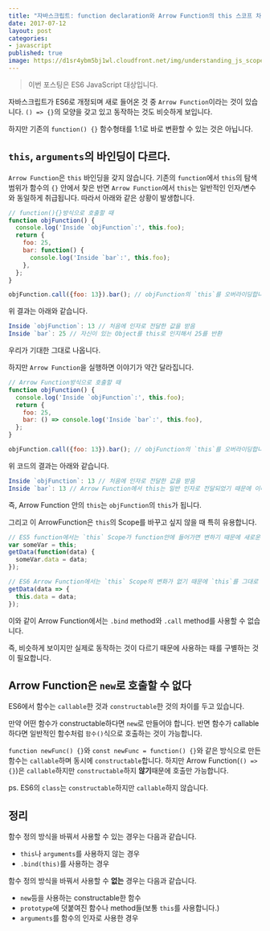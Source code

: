 ```yaml
---
title: "자바스크립트: function declaration와 Arrow Function의 this 스코프 차이"
date: 2017-07-12
layout: post
categories:
- javascript
published: true
image: https://d1sr4ybm5bj1wl.cloudfront.net/img/understanding_js_scope_function_vs_arrow.png
---
```


> 이번 포스팅은 ES6 JavaScript 대상입니다.

자바스크립트가 ES6로 개정되며 새로 들어온 것 중 `Arrow Function`이라는 것이 있습니다. `() => {}`의 모양을 갖고 있고 동작하는 것도 비슷하게 보입니다.

하지만 기존의 `function() {}` 함수형태를 1:1로 바로 변환할 수 있는 것은 아닙니다.

## `this`, `arguments`의 바인딩이 다르다.

`Arrow Function`은 `this` 바인딩을 갖지 않습니다. 기존의 `function`에서 `this`의 탐색 범위가 함수의 `{}` 안에서 찾은 반면 `Arrow Function`에서 `this`는 일반적인 인자/변수와 동일하게 취급됩니다. 따라서 아래와 같은 상황이 발생합니다.

```js
// function(){}방식으로 호출할 때
function objFunction() {
  console.log('Inside `objFunction`:', this.foo);
  return {
    foo: 25,
    bar: function() {
      console.log('Inside `bar`:', this.foo);
    },
  };
}

objFunction.call({foo: 13}).bar(); // objFunction의 `this`를 오버라이딩합니다.
```

위 결과는 아래와 같습니다.

```js
Inside `objFunction`: 13 // 처음에 인자로 전달한 값을 받음
Inside `bar`: 25 // 자신이 있는 Object를 this로 인지해서 25를 반환
```

우리가 기대한 그대로 나옵니다. 

하지만 `Arrow Function`을 실행하면 이야기가 약간 달라집니다.

```js
// Arrow Function방식으로 호출할 때
function objFunction() {
  console.log('Inside `objFunction`:', this.foo);
  return {
    foo: 25,
    bar: () => console.log('Inside `bar`:', this.foo),
  };
}

objFunction.call({foo: 13}).bar(); // objFunction의 `this`를 오버라이딩합니다.
```

위 코드의 결과는 아래와 같습니다.

```js
Inside `objFunction`: 13 // 처음에 인자로 전달한 값을 받음
Inside `bar`: 13 // Arrow Function에서 this는 일반 인자로 전달되었기 때문에 이미 값이 13로 지정됩니다.
```

즉, Arrow Function 안의 `this`는 `objFunction`의 `this`가 됩니다.

그리고 이 ArrowFunction은 `this`의 Scope를 바꾸고 싶지 않을 때 특히 유용합니다.

```js
// ES5 function에서는 `this` Scope가 function안에 들어가면 변하기 때문에 새로운 변수를 만들어 씁니다.
var someVar = this;
getData(function(data) {
  someVar.data = data;
});

// ES6 Arrow Function에서는 `this` Scope의 변화가 없기 때문에 `this`를 그대로 사용하면 됩니다.
getData(data => {
  this.data = data;
});
```

이와 같이 Arrow Function에서는 `.bind` method와 `.call` method를 사용할 수 없습니다.

즉, 비슷하게 보이지만 실제로 동작하는 것이 다르기 때문에 사용하는 때를 구별하는 것이 필요합니다.

## Arrow Function은 `new`로 호출할 수 없다

ES6에서 함수는 `callable`한 것과 `constructable`한 것의 차이를 두고 있습니다.

만약 어떤 함수가 constructable하다면 `new`로 만들어야 합니다. 반면 함수가 callable하다면 일반적인 함수처럼 `함수()`식으로 호출하는 것이 가능합니다.

`function newFunc() {}`와 `const newFunc = function() {}`와 같은 방식으로 만든 함수는 `callable`하며 동시에 `constructable`합니다. 하지만 Arrow Function(`() => {}`)은 `callable`하지만 `constructable`하지 **않기**때문에 호출만 가능합니다.

ps. ES6의 `class`는 `constructable`하지만 `callable`하지 않습니다.

## 정리

함수 정의 방식을 바꿔서 사용할 수 있는 경우는 다음과 같습니다.

- `this`나 `arguments`를 사용하지 않는 경우
- `.bind(this)`를 사용하는 경우

함수 정의 방식을 바꿔서 사용할 수 **없는** 경우는 다음과 같습니다.

- `new`등을 사용하는 constructable한 함수
- `prototype`에 덧붙여진 함수나 method들(보통 `this`를 사용합니다.)
- `arguments`를 함수의 인자로 사용한 경우
